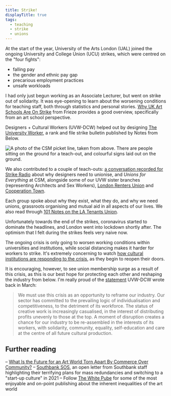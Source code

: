 ```yaml
---
title: Strike!
displayTitle: true
tags:
  - teaching
  - strike
  - unions
---
```


At the start of the year, University of the Arts London (UAL) joined the ongoing University and College Union (UCU) strikes, which were centred on the "four fights":
- falling pay
- the gender and ethnic pay gap
- precarious employment practices
- unsafe workloads

<!-- more -->

I had only just begun working as an Associate Lecturer, but went on strike out of solidarity. It was eye-opening to learn about the worsening conditions for teaching staff, both through statistics and personal stories. [Why UK Art Schools Are On Strike](https://www.frieze.com/article/why-uk-art-schools-are-strike) from Frieze provides a good overview, specifically from an art school perspective.

Designers + Cultural Workers (UVW-DCW) helped out by designing [The University Worker](https://notesfrombelow.org/tag/ucu-pension-strike), a rank and file strike bulletin published by Notes from Below.

![A photo of the CSM picket line, taken from above. There are people sitting on the ground for a teach-out, and colourful signs laid out on the ground.](https://d2w9rnfcy7mm78.cloudfront.net/8282020/original_ce51adf53f8d649632b7003f0c3ec646.jpg?1597057221?bc=0)

We also contributed to a couple of teach-outs: [a conversation recorded for Strike Radio](https://www.mixcloud.com/strikeradio/designers-need-a-union-too-teach-out-lcc-with-uvwdcw-from-the-ucu-strike-2020/) about why designers need to unionise, and *Unions for Everything* at CSM, alongside some of our UVW sister branches (representing Architects and Sex Workers), [London Renters Union](https://londonrentersunion.org/) and [Cooperation Town](https://www.mutual-aid.uk/).

Each group spoke about why they exist, what they do, and why we need unions, grassroots organising and mutual aid in all aspects of our lives. We also read through [101 Notes on the LA Tenants Union](https://communemag.com/101-notes-on-the-la-tenants-union/).

Unfortunately towards the end of the strikes, coronavirus started to dominate the headlines, and London went into lockdown shortly after. The optimism that I felt during the strikes feels very naive now.

The ongoing crisis is only going to worsen working conditions within universities and institutions, while social distancing makes it harder for workers to strike. It's extremely concerning to watch [how cultural institutions are responding to the crisis](https://twitter.com/JoeHayns/status/1290604876129603584), as they begin to reopen their doors.

It is encouraging, however, to see union membership surge as a result of this crisis, as this is our best hope for protecting each other and reshaping the industry from below. I'm really proud of the [statement](https://docs.google.com/document/d/1VhvV2IIZ-ekAsPmuqDUUY7GNPf7UbmJ26aDkbIJMWLE/edit) UVW-DCW wrote back in March:

> We must use this crisis as an opportunity to reframe our industry. Our sector has committed to the prevailing logic of individualisation and competitiveness, to the detriment of its workforce. The status of creative work is increasingly casualised, in the interest of distributing profits unevenly to those at the top. A moment of disruption creates a chance for our industry to be re-assembled in the interests of its workers, with solidarity, community, equality, self-education and care at the centre of all future cultural production.

## Further reading
– [What Is the Future for an Art World Torn Apart By Commerce Over Community?](https://elephant.art/what-is-the-future-for-an-art-world-torn-apart-by-commerce-over-community-06082020/)
– [Southbank SOS](https://saveoursouthbank.com/), an open letter from Southbank staff highlighting their terrifying plans for mass redundancies and switching to a "start-up culture" in 2021
– Follow [The White Pube](https://twitter.com/thewhitepube/) for some of the most enjoyable and on-point publishing about the inherent inequalities of the art world


